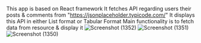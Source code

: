This app is based on React framework
It fetches API regarding users their posts & comments from "https://jsonplaceholder.typicode.com/"
It displays this API in either List format or Tabular Format
Main functionality is to fetch data from resource & display it
![Screenshot (1352)](https://user-images.githubusercontent.com/83008601/148593580-afa84447-ea89-4dad-b0e5-b314a4dedfdb.png)
![Screenshot (1351)](https://user-images.githubusercontent.com/83008601/148593585-103949e1-4aba-4fb5-8364-88b98c2a05f2.png)
![Screenshot (1350)](https://user-images.githubusercontent.com/83008601/148593586-597ff3d2-6df5-4ebe-93d9-a1be0c354241.png)
